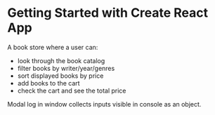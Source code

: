 # Getting Started with Create React App
A book store where a user can:

- look through the book catalog
- filter books by writer/year/genres
- sort displayed books by price
- add books to the cart
- check the cart and see the total price

Modal log in window collects inputs visible in console as an object.
